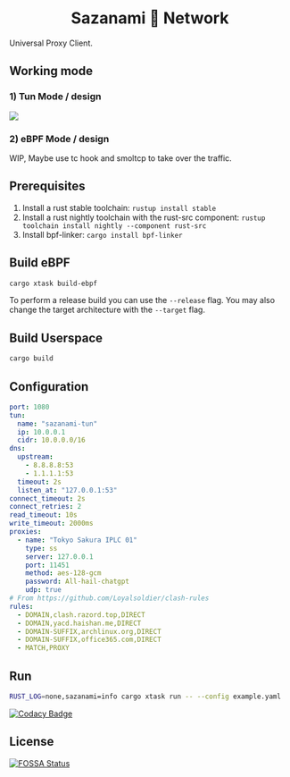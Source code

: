<h1 align="center"> Sazanami 🌊 Network </h1>

Universal Proxy Client.

## Working mode

### 1) Tun Mode / design

![](https://user-images.githubusercontent.com/9482395/230949198-cc93c456-eced-404c-802d-373e7e7335d1.png)

### 2) eBPF Mode / design

WIP, Maybe use tc hook and smoltcp to take over the traffic.

## Prerequisites

1. Install a rust stable toolchain: `rustup install stable`
1. Install a rust nightly toolchain with the rust-src component: `rustup toolchain install nightly --component rust-src`
1. Install bpf-linker: `cargo install bpf-linker`

## Build eBPF

```bash
cargo xtask build-ebpf
```

To perform a release build you can use the `--release` flag.
You may also change the target architecture with the `--target` flag.

## Build Userspace

```bash
cargo build
```

## Configuration

```YAML
port: 1080
tun:
  name: "sazanami-tun"
  ip: 10.0.0.1
  cidr: 10.0.0.0/16
dns:
  upstream:
    - 8.8.8.8:53
    - 1.1.1.1:53
  timeout: 2s
  listen_at: "127.0.0.1:53"
connect_timeout: 2s
connect_retries: 2
read_timeout: 10s
write_timeout: 2000ms
proxies:
  - name: "Tokyo Sakura IPLC 01"
    type: ss
    server: 127.0.0.1
    port: 11451
    method: aes-128-gcm
    password: All-hail-chatgpt
    udp: true
# From https://github.com/Loyalsoldier/clash-rules
rules:
  - DOMAIN,clash.razord.top,DIRECT
  - DOMAIN,yacd.haishan.me,DIRECT
  - DOMAIN-SUFFIX,archlinux.org,DIRECT
  - DOMAIN-SUFFIX,office365.com,DIRECT
  - MATCH,PROXY
```

## Run

```bash
RUST_LOG=none,sazanami=info cargo xtask run -- --config example.yaml
```

[![Codacy Badge](https://api.codacy.com/project/badge/Grade/e6c51cc2aba64c38be33a3ac1a274e81)](https://app.codacy.com/gh/Hanaasagi/sazanami?utm_source=github.com&utm_medium=referral&utm_content=Hanaasagi/sazanami&utm_campaign=Badge_Grade)
<!-- ![out-5](https://user-images.githubusercontent.com/9482395/231234649-af857d62-5f99-4f01-8c25-cc0af3f4b9ac.png) [![FOSSA Status](https://app.fossa.com/api/projects/git%2Bgithub.com%2FHanaasagi%2Fsazanami.svg?type=shield)](https://app.fossa.com/projects/git%2Bgithub.com%2FHanaasagi%2Fsazanami?ref=badge_shield)
!-->


## License
[![FOSSA Status](https://app.fossa.com/api/projects/git%2Bgithub.com%2FHanaasagi%2Fsazanami.svg?type=large)](https://app.fossa.com/projects/git%2Bgithub.com%2FHanaasagi%2Fsazanami?ref=badge_large)